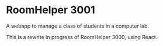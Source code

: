 # RoomHelper 3001

A webapp to manage a class of students in a computer lab.

This is a rewrite in progress of RoomHelper 3000, using React.
